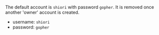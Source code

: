 The default account is `shiori` with password `gopher`. It is removed once another 'owner' account is created.

- username: `shiori`
- password: `gopher`
